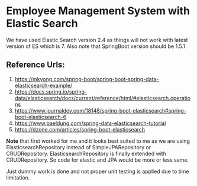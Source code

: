 # Employee Management System with Elastic Search

We have used Elastic Search version 2.4 as things will not work with latest version of ES which is 7.
Also note that SpringBoot version should be 1.5.1

## Reference Urls:
1) https://mkyong.com/spring-boot/spring-boot-spring-data-elasticsearch-example/
2) https://docs.spring.io/spring-data/elasticsearch/docs/current/reference/html/#elasticsearch.operations
3) https://www.journaldev.com/18148/spring-boot-elasticsearch#spring-boot-elasticsearch-6
4) https://www.baeldung.com/spring-data-elasticsearch-tutorial
5) https://dzone.com/articles/spring-boot-elasticsearch

**Note** that first worked for me and it looks best suited to me as we are using ElasticsearchRepository instead of SimpleJPARepository or CRUDRepository.
ElasticsearchRepository is finally extended with CRUDRepository. So code for elastic and JPA would be more or less same.

Just dummy work is done and not proper unit testing is applied due to time limitation.

